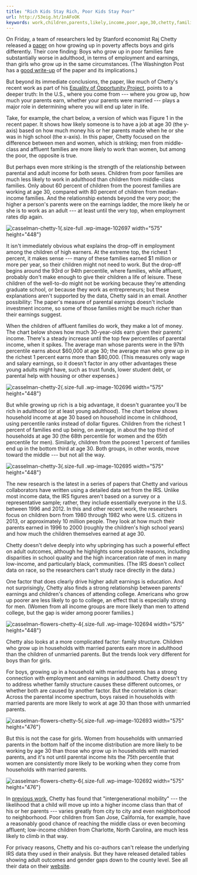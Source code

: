 ```yaml
---
title: "Rich Kids Stay Rich, Poor Kids Stay Poor"
url: http://53eig.ht/1nAFoOK
keywords: work,children,parents,likely,income,poor,age,30,chetty,families,rich,stay,kids,earnings
---
```

On Friday, a team of researchers led by Stanford economist Raj Chetty released a [paper](http://equality-of-opportunity.org/images/gender_paper.pdf) on how growing up in poverty affects boys and girls differently. Their core finding: Boys who grow up in poor families fare substantially worse in adulthood, in terms of employment and earnings, than girls who grow up in the same circumstances. (The Washington Post has a [good write-up](https://www.washingtonpost.com/news/wonk/wp/2016/01/29/the-unique-power-of-poverty-to-turn-young-boys-into-jobless-men/?sdfsdf) of the paper and its implications.)

But beyond its immediate conclusions, the paper, like much of Chetty's recent work as part of his [Equality of Opportunity Project](http://equality-of-opportunity.org/), points to a deeper truth: In the U.S., where you come from --- where you grow up, how much your parents earn, whether your parents were married --- plays a major role in determining where you will end up later in life.

Take, for example, the chart below, a version of which was Figure 1 in the recent paper. It shows how likely someone is to have a job at age 30 (the y-axis) based on how much money his or her parents made when he or she was in high school (the x-axis). In this paper, Chetty focused on the difference between men and women, which is striking; men from middle-class and affluent families are more likely to work than women, but among the poor, the opposite is true.

But perhaps even more striking is the strength of the relationship between parental and adult income for both sexes. Children from poor families are much less likely to work in adulthood than children from middle-class families. Only about 60 percent of children from the poorest families are working at age 30, compared with 80 percent of children from median-income families. And the relationship extends beyond the very poor; the higher a person's parents were on the earnings ladder, the more likely he or she is to work as an adult --- at least until the very top, when employment rates dip again.

![casselman-chetty-1](https://fivethirtyeight.com/wp-content/uploads/2016/02/casselman-chetty-1.png){.size-full .wp-image-102697 width="575" height="448"}

It isn't immediately obvious what explains the drop-off in employment among the children of high earners. At the extreme top, the richest 1 percent, it makes sense --- many of these families earned \$1 million or more per year, so their children might not need to work. But the drop-off begins around the 93rd or 94th percentile, where families, while affluent, probably don't make enough to give their children a life of leisure. These children of the well-to-do might not be working because they're attending graduate school, or because they work as entrepreneurs; but these explanations aren't supported by the data, Chetty said in an email. Another possibility: The paper's measure of parental earnings doesn't include investment income, so some of those families might be much richer than their earnings suggest.

When the children of affluent families do work, they make a lot of money. The chart below shows how much 30-year-olds earn given their parents' income. There's a steady increase until the top few percentiles of parental income, when it spikes. The average man whose parents were in the 97th percentile earns about \$60,000 at age 30; the average man who grew up in the richest 1 percent earns more than \$80,000. (This measures only wage and salary earnings, so it doesn't factor in any other advantages these young adults might have, such as trust funds, lower student debt, or parental help with housing or other expenses.)

![casselman-chetty-2](https://fivethirtyeight.com/wp-content/uploads/2016/02/casselman-chetty-2.png){.size-full .wp-image-102696 width="575" height="448"}

But while growing up rich is a big advantage, it doesn't guarantee you'll be rich in adulthood (or at least young adulthood). The chart below shows household income at age 30 based on household income in childhood, using percentile ranks instead of dollar figures. Children from the richest 1 percent of families end up being, on average, in about the top third of households at age 30 (the 68th percentile for women and the 65th percentile for men). Similarly, children from the poorest 1 percent of families end up in the bottom third at age 30. Both groups, in other words, move toward the middle --- but not all the way.

![casselman-chetty-3](https://fivethirtyeight.com/wp-content/uploads/2016/02/casselman-chetty-3.png){.size-full .wp-image-102695 width="575" height="448"}

The new research is the latest in a series of papers that Chetty and various collaborators have written using a detailed data set from the IRS. Unlike most income data, the IRS figures aren't based on a survey or a representative sample; rather, they include essentially everyone in the U.S. between 1996 and 2012. In this and other recent work, the researchers focus on children born from 1980 through 1982 who were U.S. citizens in 2013, or approximately 10 million people. They look at how much their parents earned in 1996 to 2000 (roughly the children's high school years) and how much the children themselves earned at age 30.

Chetty doesn't delve deeply into why upbringing has such a powerful effect on adult outcomes, although he highlights some possible reasons, including disparities in school quality and the high incarceration rate of men in many low-income, and particularly black, communities. (The IRS doesn't collect data on race, so the researchers can't study race directly in the data.)

One factor that does clearly drive higher adult earnings is education. And not surprisingly, Chetty also finds a strong relationship between parents' earnings and children's chances of attending college. Americans who grow up poorer are less likely to go to college, an effect that is especially strong for men. (Women from all income groups are more likely than men to attend college, but the gap is wider among poorer families.)

![casselman-flowers-chetty-4](https://fivethirtyeight.com/wp-content/uploads/2016/02/casselman-flowers-chetty-4.png){.size-full .wp-image-102694 width="575" height="448"}

Chetty also looks at a more complicated factor: family structure. Children who grow up in households with married parents earn more in adulthood than the children of unmarried parents. But the trends look very different for boys than for girls.

For boys, growing up in a household with married parents has a strong connection with employment and earnings in adulthood. Chetty doesn't try to address whether family structure causes these different outcomes, or whether both are caused by another factor. But the correlation is clear: Across the parental income spectrum, boys raised in households with married parents are more likely to work at age 30 than those with unmarried parents.

![casselman-flowers-chetty-5](https://fivethirtyeight.com/wp-content/uploads/2016/02/casselman-flowers-chetty-5.png){.size-full .wp-image-102693 width="575" height="476"}

But this is not the case for girls. Women from households with unmarried parents in the bottom half of the income distribution are more likely to be working by age 30 than those who grow up in households with married parents, and it's not until parental income hits the 75th percentile that women are consistently more likely to be working when they come from households with married parents.

![casselman-flowers-chetty-6](https://fivethirtyeight.com/wp-content/uploads/2016/02/casselman-flowers-chetty-6.png){.size-full .wp-image-102692 width="575" height="476"}

In [previous work](http://equality-of-opportunity.org/images/mobility_geo.pdf), Chetty has found that "intergenerational mobility" --- the likelihood that a child will move up into a higher income class than that of his or her parents --- varies greatly from city to city and even neighborhood to neighborhood. Poor children from San Jose, California, for example, have a reasonably good chance of reaching the middle class or even becoming affluent; low-income children from Charlotte, North Carolina, are much less likely to climb in that way.

For privacy reasons, Chetty and his co-authors can't release the underlying IRS data they used in their analysis. But they have released detailed tables showing adult outcomes and gender gaps down to the county level. See all their data on their [website](http://equality-of-opportunity.org/index.php/data).
